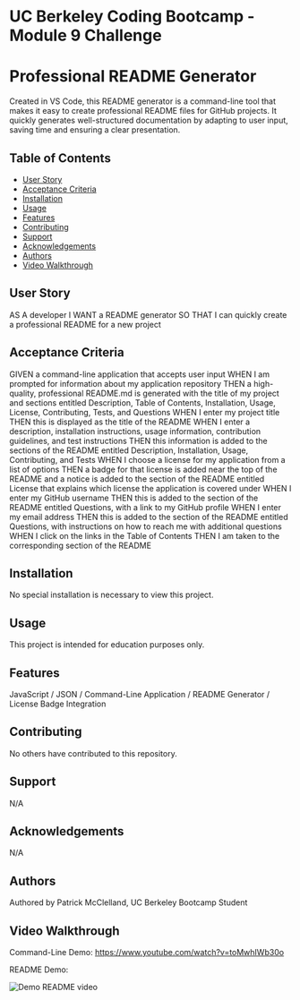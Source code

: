 # UC Berkeley Coding Bootcamp - Module 9 Challenge
# Professional README Generator
Created in VS Code, this README generator is a command-line tool that makes it easy to create professional README files for GitHub projects. It quickly generates well-structured documentation by adapting to user input, saving time and ensuring a clear presentation.

## Table of Contents 
- [User Story](#user-story)
- [Acceptance Criteria](#acceptance-criteria)
- [Installation](#installation)
- [Usage](#usage)
- [Features](#features)
- [Contributing](#contributing)
- [Support](#support)
- [Acknowledgements](#acknowledgements)
- [Authors](#authors)
- [Video Walkthrough](#video-walkthrough)

## User Story
AS A developer
I WANT a README generator
SO THAT I can quickly create a professional README for a new project

## Acceptance Criteria
GIVEN a command-line application that accepts user input
WHEN I am prompted for information about my application repository
THEN a high-quality, professional README.md is generated with the title of my project and sections entitled Description, Table of Contents, Installation, Usage, License, Contributing, Tests, and Questions
WHEN I enter my project title
THEN this is displayed as the title of the README
WHEN I enter a description, installation instructions, usage information, contribution guidelines, and test instructions
THEN this information is added to the sections of the README entitled Description, Installation, Usage, Contributing, and Tests
WHEN I choose a license for my application from a list of options
THEN a badge for that license is added near the top of the README and a notice is added to the section of the README entitled License that explains which license the application is covered under
WHEN I enter my GitHub username
THEN this is added to the section of the README entitled Questions, with a link to my GitHub profile
WHEN I enter my email address
THEN this is added to the section of the README entitled Questions, with instructions on how to reach me with additional questions
WHEN I click on the links in the Table of Contents
THEN I am taken to the corresponding section of the README

## Installation
No special installation is necessary to view this project.

## Usage 
This project is intended for education purposes only.

## Features
JavaScript / JSON / Command-Line Application / README Generator / License Badge Integration 

## Contributing
No others have contributed to this repository. 

## Support
N/A

## Acknowledgements
N/A

## Authors
Authored by Patrick McClelland, UC Berkeley Bootcamp Student

## Video Walkthrough
Command-Line Demo: https://www.youtube.com/watch?v=toMwhIWb30o

README Demo:

![Demo README video](./assets/demo.gif)
